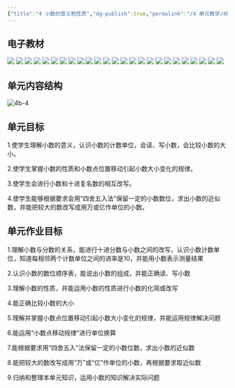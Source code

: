```yaml
---
{"title":"4 小数的意义和性质","dg-publish":true,"permalink":"/4 单元教学/4B 四下/4 小数的意义和性质/","dgPassFrontmatter":true,"noteIcon":""}
---
```



## 电子教材

<p class="grid-4">
	<img loading="lazy" decoding="async" src="https://book.pep.com.cn/1221001402131/files/mobile/38.jpg">
	<img loading="lazy" decoding="async" src="https://book.pep.com.cn/1221001402131/files/mobile/39.jpg">
	<img loading="lazy" decoding="async" src="https://book.pep.com.cn/1221001402131/files/mobile/40.jpg">
	<img loading="lazy" decoding="async" src="https://book.pep.com.cn/1221001402131/files/mobile/41.jpg">
	<img loading="lazy" decoding="async" src="https://book.pep.com.cn/1221001402131/files/mobile/42.jpg">
	<img loading="lazy" decoding="async" src="https://book.pep.com.cn/1221001402131/files/mobile/43.jpg">
	<img loading="lazy" decoding="async" src="https://book.pep.com.cn/1221001402131/files/mobile/44.jpg">
	<img loading="lazy" decoding="async" src="https://book.pep.com.cn/1221001402131/files/mobile/45.jpg">
	<img loading="lazy" decoding="async" src="https://book.pep.com.cn/1221001402131/files/mobile/46.jpg">
	<img loading="lazy" decoding="async" src="https://book.pep.com.cn/1221001402131/files/mobile/47.jpg">
	<img loading="lazy" decoding="async" src="https://book.pep.com.cn/1221001402131/files/mobile/48.jpg">
	<img loading="lazy" decoding="async" src="https://book.pep.com.cn/1221001402131/files/mobile/49.jpg">
	<img loading="lazy" decoding="async" src="https://book.pep.com.cn/1221001402131/files/mobile/50.jpg">
	<img loading="lazy" decoding="async" src="https://book.pep.com.cn/1221001402131/files/mobile/51.jpg">
	<img loading="lazy" decoding="async" src="https://book.pep.com.cn/1221001402131/files/mobile/52.jpg">
	<img loading="lazy" decoding="async" src="https://book.pep.com.cn/1221001402131/files/mobile/53.jpg">
	<img loading="lazy" decoding="async" src="https://book.pep.com.cn/1221001402131/files/mobile/54.jpg">
	<img loading="lazy" decoding="async" src="https://book.pep.com.cn/1221001402131/files/mobile/55.jpg">
	<img loading="lazy" decoding="async" src="https://book.pep.com.cn/1221001402131/files/mobile/56.jpg">
	<img loading="lazy" decoding="async" src="https://book.pep.com.cn/1221001402131/files/mobile/57.jpg">
	<img loading="lazy" decoding="async" src="https://book.pep.com.cn/1221001402131/files/mobile/58.jpg">
	<img loading="lazy" decoding="async" src="https://book.pep.com.cn/1221001402131/files/mobile/59.jpg">
	<img loading="lazy" decoding="async" src="https://book.pep.com.cn/1221001402131/files/mobile/60.jpg">
	<img loading="lazy" decoding="async" src="https://book.pep.com.cn/1221001402131/files/mobile/61.jpg">
	<img loading="lazy" decoding="async" src="https://book.pep.com.cn/1221001402131/files/mobile/62.jpg">
</p>
	


## 单元内容结构

![4b-4](https://r2.edui123.com/2023/04/4b-4.png)

## 单元目标

1.使学生理解小数的意义，认识小数的计数单位，会读、写小数，会比较小数的大小。

2.使学生掌握小数的性质和小数点位置移动引起小数大小变化的规律。

3.使学生会进行小数和十进复名数的相互改写。

4.使学生能够根据要求会用“四舍五入法”保留一定的小数数位，求出小数的近似数，并能把较大的数改写成用万或亿作单位的小数。

## 单元作业目标

1.理解小数与分数的关系，能进行十进分数与小数之间的改写，认识小数计数单位，知道每相邻两个计数单位之间的进率是10，并能用小数表示测量结果

2.认识小数的数位顺序表，能说出小数的组成，并能正确读、写小数

3.理解小数的性质，并能运用小数的性质进行小数的化简或改写

4.能正确比较小数的大小

5.理解并掌握小数点位置移动引起小数大小变化的规律，并能运用规律解决问题

6.能运用“小数点移动规律”进行单位换算

7.能根据要求用“四舍五入”法保留一定的小数位数，求出小数的近似数

8.能把较大的数改写成用“万”或“亿”作单位的小数，再根据要求取近似数

9.归纳和整理本单元知识，运用小数的知识解决实际问题
